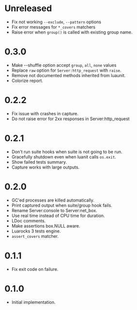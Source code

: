 # Unreleased

- Fix not working `--exclude`, `--pattern` options
- Fix error messages for `*_covers` matchers
- Raise error when `group()` is called with existing group name.

# 0.3.0

- Make --shuffle option accept `group`, `all`, `none` values
- Replace `raw` option for `Server:http_request` with `raise`.
- Remove not documented methods inherited from luaunit.
- Colorize report.

# 0.2.2

- Fix issue with crashes in capture.
- Do not raise error for 2xx responses in Server:http_request

# 0.2.1

- Don't run suite hooks when suite is not going to be run.
- Gracefully shutdown even when luanit calls `os.exit`.
- Show failed tests summary.
- Capture works with large outputs.

# 0.2.0

- GC'ed processes are killed automatically.
- Print captured output when suite/group hook fails.
- Rename Server:console to Server:net_box.
- Use real time instead of CPU time for duration.
- LDoc comments.
- Make assertions box.NULL aware.
- Luarocks 3 tests engine.
- `assert_covers` matcher.

# 0.1.1

- Fix exit code on failure.

# 0.1.0

- Initial implementation.
